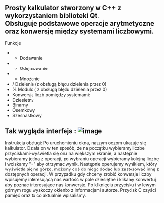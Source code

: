**Prosty kalkulator** stworzony w C++ z wykorzystaniem biblioteki Qt.  
Obsługuje podstawowe operacje arytmetyczne oraz konwersję między systemami liczbowymi.
----------------------------------------------------------------------------------------------------
Funkcje

- + Dodawanie
- - Odejmowanie
- * Mnożenie
- / Dzielenie (z obsługą błędu dzielenia przez 0)
- % Modulo ( z obsługą błędu dzielenia przez 0)
-  Konwersja liczb pomiędzy systemami:
  - Dziesiętny
  - Binarny
  - Ósemkowy
  - Szesnastkowy

Tak wygląda interfejs : ![image](https://github.com/user-attachments/assets/c8b26839-cc9e-4c9b-bc70-8f9ac85dbb77)
--------------------------------------------------------------------------------
Instrukcja obsługi:
Po uruchomieniu okna, naszym oczom ukazuje się kalkulator. Działa on w ten sposób, że na początku wybieramy liczbe przyciskami-wyświetla się ona na większym ekranie, a następnie 
wybieramy jedną z operacji, po wybraniu operacji wybieramy kolejną liczbę i wciskamy "=" aby otrzymac wynik. Następnie operujemy wynikiem, który wyświetla się na górze, możemy coś 
do niego dodac lub zastosować inną z dostępnych operacji. W przypadku gdy chcemy zrobić konwersje liczby wpisujemy interesującą nas wartość w pole dziesiętne i klikamy konwertuj 
aby poznac interesujące nas konwersje. Po kliknięciu przycisku i w lewym górnym rogu wyskoczy okienko z informacjami autorze. Przycisk C czyści pamięć oraz to co aktualnie wpisaliśmy.
